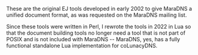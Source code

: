 These are the original EJ tools developed in early 2002 to give
MaraDNS a unified document format, as was requested on the MaraDNS
mailing list.

Since these tools were written in Perl, I rewrote the tools in 2022
in Lua so that the document building tools no longer need a tool that
is not part of POSIX and is not included with MaraDNS -- MaraDNS, yes,
has a fully functional standalone Lua implementation for coLunacyDNS.
